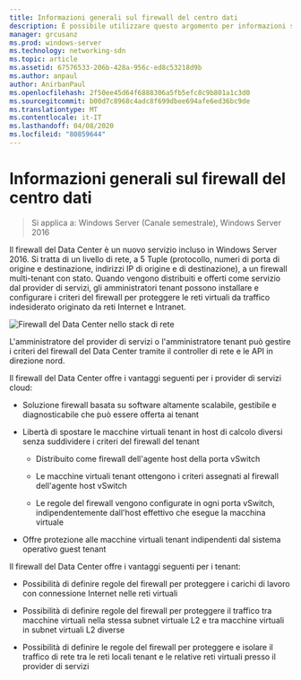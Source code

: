 ```yaml
---
title: Informazioni generali sul firewall del centro dati
description: È possibile utilizzare questo argomento per informazioni sul firewall del Data Center, ovvero un livello di rete, 5 Tuple (protocollo, numeri di porta di origine e destinazione, indirizzi IP di origine e di destinazione), il firewall con stato e multi-tenant in Windows Server 2016.
manager: grcusanz
ms.prod: windows-server
ms.technology: networking-sdn
ms.topic: article
ms.assetid: 67576533-206b-428a-956c-ed8c53218d9b
ms.author: anpaul
author: AnirbanPaul
ms.openlocfilehash: 2f50ee45d64f6888306a5fb5efc8c9b801a1c3d0
ms.sourcegitcommit: b00d7c8968c4adc8f699dbee694afe6ed36bc9de
ms.translationtype: MT
ms.contentlocale: it-IT
ms.lasthandoff: 04/08/2020
ms.locfileid: "80859644"
---
```

# <a name="datacenter-firewall-overview"></a>Informazioni generali sul firewall del centro dati

>Si applica a: Windows Server (Canale semestrale), Windows Server 2016

Il firewall del Data Center è un nuovo servizio incluso in Windows Server 2016. Si tratta di un livello di rete, a 5 Tuple (protocollo, numeri di porta di origine e destinazione, indirizzi IP di origine e di destinazione), a un firewall multi-tenant con stato. Quando vengono distribuiti e offerti come servizio dal provider di servizi, gli amministratori tenant possono installare e configurare i criteri del firewall per proteggere le reti virtuali da traffico indesiderato originato da reti Internet e Intranet.  
  
![Firewall del Data Center nello stack di rete](../../../media/Datacenter-Firewall-Overview/MultitenantFirewallOverview2.png)  
  
L'amministratore del provider di servizi o l'amministratore tenant può gestire i criteri del firewall del Data Center tramite il controller di rete e le API in direzione nord.  
  
Il firewall del Data Center offre i vantaggi seguenti per i provider di servizi cloud:  
  
-   Soluzione firewall basata su software altamente scalabile, gestibile e diagnosticabile che può essere offerta ai tenant  
  
-   Libertà di spostare le macchine virtuali tenant in host di calcolo diversi senza suddividere i criteri del firewall del tenant  
  
    -   Distribuito come firewall dell'agente host della porta vSwitch  
  
    -   Le macchine virtuali tenant ottengono i criteri assegnati al firewall dell'agente host vSwitch  
  
    -   Le regole del firewall vengono configurate in ogni porta vSwitch, indipendentemente dall'host effettivo che esegue la macchina virtuale  
  
-   Offre protezione alle macchine virtuali tenant indipendenti dal sistema operativo guest tenant  
  
Il firewall del Data Center offre i vantaggi seguenti per i tenant:  
  
-   Possibilità di definire regole del firewall per proteggere i carichi di lavoro con connessione Internet nelle reti virtuali  
  
-   Possibilità di definire regole del firewall per proteggere il traffico tra macchine virtuali nella stessa subnet virtuale L2 e tra macchine virtuali in subnet virtuali L2 diverse  
  
-   Possibilità di definire le regole del firewall per proteggere e isolare il traffico di rete tra le reti locali tenant e le relative reti virtuali presso il provider di servizi  
  


